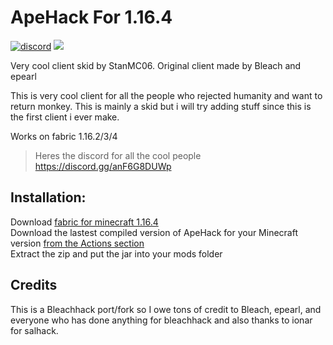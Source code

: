 # ApeHack For 1.16.4 
[![discord](https://img.shields.io/badge/Discord-h8EQyuYTK7-9080c2)](https://discord.gg/anF6G8DUWp)
![](https://img.shields.io/github/languages/code-size/StanMC06/ApeHack.svg)

Very cool client skid by StanMC06. Original client made by Bleach and epearl

This is very cool client for all the people who rejected humanity and want to return monkey.
This is mainly a skid but i will try adding stuff since this is the first client i ever make.

Works on fabric 1.16.2/3/4

> Heres the discord for all the cool people https://discord.gg/anF6G8DUWp

## Installation:

Download [fabric for minecraft 1.16.4](https://fabricmc.net/use/)  
Download the lastest compiled version of ApeHack for your Minecraft version [from the Actions section](https://github.com/StanMC06/ApeHack/actions)  
Extract the zip and put the jar into your mods folder  

## Credits
This is a Bleachhack port/fork so I owe tons of credit to Bleach, epearl,
 and everyone who has done anything for bleachhack
 and also thanks to ionar for salhack.


